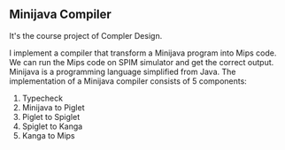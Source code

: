 ## Minijava Compiler

It's the course project of Compler Design.

I implement a compiler that transform a Minijava program into Mips code. We can run the Mips code on SPIM simulator and get the correct output. Minijava is a programming language simplified from Java. The implementation of a Minijava compiler consists of 5 components: 
1. Typecheck
2. Minijava to Piglet
3. Piglet to Spiglet
4. Spiglet to Kanga
5. Kanga to Mips